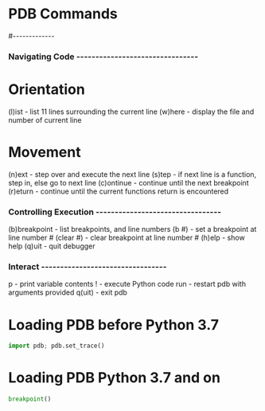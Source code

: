 # PDB Commands
#-------------

### Navigating Code --------------------------------

# Orientation
(l)ist - list 11 lines surrounding the current line
(w)here - display the file and number of current line

# Movement 
(n)ext     - step over and execute the next line
(s)tep     - if next line is a function, step in, else go to next line
(c)ontinue - continue until the next breakpoint
(r)eturn   - continue until the current functions return is encountered

### Controlling Execution ---------------------------------

(b)breakpoint - list breakpoints, and line numbers
(b #)         - set a breakpoint at line number #
(clear #)     - clear breakpoint at line number #
(h)elp - show help
(q)uit - quit debugger

### Interact ---------------------------------
p <name>     - print variable <name> contents
!<expr>      - execute Python code <expr>
run<args>    - restart pdb with arguments provided
q(uit)       - exit pdb

# Loading PDB before Python 3.7

```python
import pdb; pdb.set_trace()
```

# Loading PDB Python 3.7 and on

```python
breakpoint()
```

